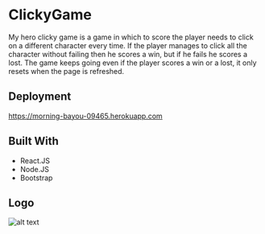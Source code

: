 # ClickyGame

My hero clicky game is a game in which to score the player needs to click on a different character every time. If the player manages to click all the character without failing then he scores a win, but if he fails he scores a lost. The game keeps going even if the player scores a win or a lost, it only resets when the page is refreshed.

## Deployment

https://morning-bayou-09465.herokuapp.com

## Built With

* React.JS
* Node.JS
* Bootstrap

## Logo

![alt text](https://t5.rbxcdn.com/daf5be0c3fef1c7be09f2d1d2a37a72c)
